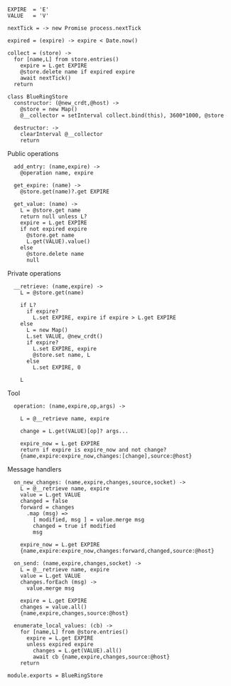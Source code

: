     EXPIRE  = 'E'
    VALUE   = 'V'

    nextTick = -> new Promise process.nextTick

    expired = (expire) -> expire < Date.now()

    collect = (store) ->
      for [name,L] from store.entries()
        expire = L.get EXPIRE
        @store.delete name if expired expire
        await nextTick()
      return

    class BlueRingStore
      constructor: (@new_crdt,@host) ->
        @store = new Map()
        @__collector = setInterval collect.bind(this), 3600*1000, @store

      destructor: ->
        clearInterval @__collector
        return

Public operations

      add_entry: (name,expire) ->
        @operation name, expire

      get_expire: (name) ->
        @store.get(name)?.get EXPIRE

      get_value: (name) ->
        L = @store.get name
        return null unless L?
        expire = L.get EXPIRE
        if not expired expire
          @store.get name
          L.get(VALUE).value()
        else
          @store.delete name
          null

Private operations

      __retrieve: (name,expire) ->
        L = @store.get(name)

        if L?
          if expire?
            L.set EXPIRE, expire if expire > L.get EXPIRE
        else
          L = new Map()
          L.set VALUE, @new_crdt()
          if expire?
            L.set EXPIRE, expire
            @store.set name, L
          else
            L.set EXPIRE, 0

        L

Tool

      operation: (name,expire,op,args) ->

        L = @__retrieve name, expire

        change = L.get(VALUE)[op]? args...

        expire_now = L.get EXPIRE
        return if expire is expire_now and not change?
        {name,expire:expire_now,changes:[change],source:@host}

Message handlers

      on_new_changes: (name,expire,changes,source,socket) ->
        L = @__retrieve name, expire
        value = L.get VALUE
        changed = false
        forward = changes
          .map (msg) =>
            [ modified, msg ] = value.merge msg
            changed = true if modified
            msg

        expire_now = L.get EXPIRE
        {name,expire:expire_now,changes:forward,changed,source:@host}

      on_send: (name,expire,changes,socket) ->
        L = @__retrieve name, expire
        value = L.get VALUE
        changes.forEach (msg) ->
          value.merge msg

        expire = L.get EXPIRE
        changes = value.all()
        {name,expire,changes,source:@host}

      enumerate_local_values: (cb) ->
        for [name,L] from @store.entries()
          expire = L.get EXPIRE
          unless expired expire
            changes = L.get(VALUE).all()
            await cb {name,expire,changes,source:@host}
        return

    module.exports = BlueRingStore
